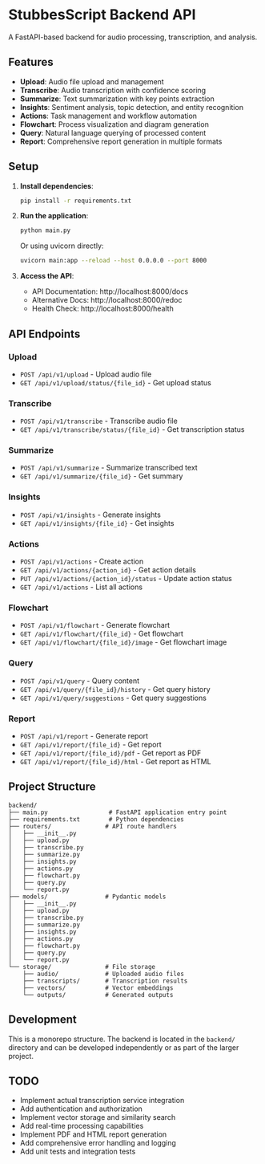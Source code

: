 # StubbesScript Backend API

A FastAPI-based backend for audio processing, transcription, and analysis.

## Features

- **Upload**: Audio file upload and management
- **Transcribe**: Audio transcription with confidence scoring
- **Summarize**: Text summarization with key points extraction
- **Insights**: Sentiment analysis, topic detection, and entity recognition
- **Actions**: Task management and workflow automation
- **Flowchart**: Process visualization and diagram generation
- **Query**: Natural language querying of processed content
- **Report**: Comprehensive report generation in multiple formats

## Setup

1. **Install dependencies**:

   ```bash
   pip install -r requirements.txt
   ```

2. **Run the application**:

   ```bash
   python main.py
   ```

   Or using uvicorn directly:

   ```bash
   uvicorn main:app --reload --host 0.0.0.0 --port 8000
   ```

3. **Access the API**:
   - API Documentation: http://localhost:8000/docs
   - Alternative Docs: http://localhost:8000/redoc
   - Health Check: http://localhost:8000/health

## API Endpoints

### Upload

- `POST /api/v1/upload` - Upload audio file
- `GET /api/v1/upload/status/{file_id}` - Get upload status

### Transcribe

- `POST /api/v1/transcribe` - Transcribe audio file
- `GET /api/v1/transcribe/status/{file_id}` - Get transcription status

### Summarize

- `POST /api/v1/summarize` - Summarize transcribed text
- `GET /api/v1/summarize/{file_id}` - Get summary

### Insights

- `POST /api/v1/insights` - Generate insights
- `GET /api/v1/insights/{file_id}` - Get insights

### Actions

- `POST /api/v1/actions` - Create action
- `GET /api/v1/actions/{action_id}` - Get action details
- `PUT /api/v1/actions/{action_id}/status` - Update action status
- `GET /api/v1/actions` - List all actions

### Flowchart

- `POST /api/v1/flowchart` - Generate flowchart
- `GET /api/v1/flowchart/{file_id}` - Get flowchart
- `GET /api/v1/flowchart/{file_id}/image` - Get flowchart image

### Query

- `POST /api/v1/query` - Query content
- `GET /api/v1/query/{file_id}/history` - Get query history
- `GET /api/v1/query/suggestions` - Get query suggestions

### Report

- `POST /api/v1/report` - Generate report
- `GET /api/v1/report/{file_id}` - Get report
- `GET /api/v1/report/{file_id}/pdf` - Get report as PDF
- `GET /api/v1/report/{file_id}/html` - Get report as HTML

## Project Structure

```
backend/
├── main.py                 # FastAPI application entry point
├── requirements.txt        # Python dependencies
├── routers/               # API route handlers
│   ├── __init__.py
│   ├── upload.py
│   ├── transcribe.py
│   ├── summarize.py
│   ├── insights.py
│   ├── actions.py
│   ├── flowchart.py
│   ├── query.py
│   └── report.py
├── models/                # Pydantic models
│   ├── __init__.py
│   ├── upload.py
│   ├── transcribe.py
│   ├── summarize.py
│   ├── insights.py
│   ├── actions.py
│   ├── flowchart.py
│   ├── query.py
│   └── report.py
└── storage/               # File storage
    ├── audio/             # Uploaded audio files
    ├── transcripts/       # Transcription results
    ├── vectors/           # Vector embeddings
    └── outputs/           # Generated outputs
```

## Development

This is a monorepo structure. The backend is located in the `backend/` directory and can be developed independently or as part of the larger project.

## TODO

- Implement actual transcription service integration
- Add authentication and authorization
- Implement vector storage and similarity search
- Add real-time processing capabilities
- Implement PDF and HTML report generation
- Add comprehensive error handling and logging
- Add unit tests and integration tests
